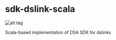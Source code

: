# sdk-dslink-scala

![alt tag](https://travis-ci.com/uralian/sdk-dslink-scala.svg?branch=master)

Scala-based implementation of DSA SDK for dslinks

